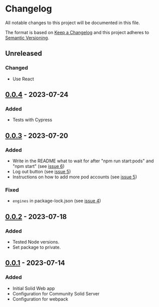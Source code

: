 # Changelog

All notable changes to this project will be documented in this file.

The format is based on [Keep a Changelog](http://keepachangelog.com/en/1.0.0/)
and this project adheres to [Semantic Versioning](http://semver.org/spec/v2.0.0.html).

## Unreleased

### Changed
- Use React

## [0.0.4] - 2023-07-24

### Added
- Tests with Cypress

## [0.0.3] - 2023-07-20

### Added
- Write in the README what to wait for after "npm run start:pods" and "npm start" 
  (see [issue 6](https://github.com/SolidLabResearch/solid-web-app-template/issues/6))
- Log out button (see [issue 5](https://github.com/SolidLabResearch/solid-web-app-template/issues/5))
- Instructions on how to add more pod accounts (see [issue 5](https://github.com/SolidLabResearch/solid-web-app-template/issues/5))

### Fixed
- `engines` in package-lock.json (see [issue 4](https://github.com/SolidLabResearch/solid-web-app-template/issues/4))

## [0.0.2] - 2023-07-18

### Added
- Tested Node versions.
- Set package to private.

## [0.0.1] - 2023-07-14

### Added
- Initial Solid Web app
- Configuration for Community Solid Server
- Configuration for webpack

[0.0.4]: https://github.com/SolidLabResearch/solid-web-app-template/compare/v0.0.3...v0.0.4
[0.0.3]: https://github.com/SolidLabResearch/solid-web-app-template/compare/v0.0.2...v0.0.3
[0.0.2]: https://github.com/SolidLabResearch/solid-web-app-template/compare/v0.0.1...v0.0.2
[0.0.1]: https://github.com/SolidLabResearch/solid-web-app-template/releases/tag/v0.0.1
